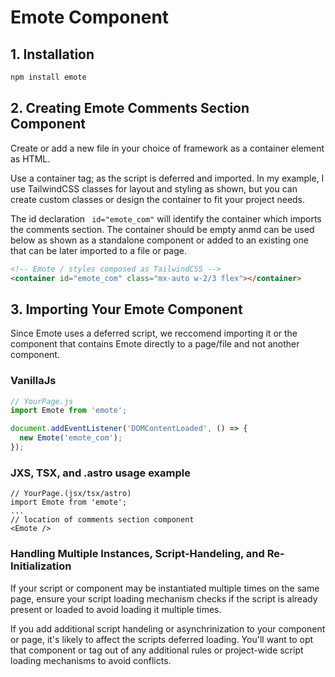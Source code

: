 # Emote Component

## 1. Installation

```bash
npm install emote
```

## 2. Creating Emote Comments Section Component

Create or add a new file in your choice of framework as a container element as HTML. 

Use a container tag; as the script is deferred and imported. In my example, I use TailwindCSS classes for layout and styling as shown, but you can create custom classes or design the container to fit your project needs.

The id declaration ``` id="emote_com"``` will identify the container which imports the comments section. The container should be empty anmd can be used below as shown as a standalone component or added to an existing one that can be later imported to a file or page.

```html
<!-- Emote / styles composed as TailwindCSS -->
<container id="emote_com" class="mx-auto w-2/3 flex"></container>
```

## 3. Importing Your Emote Component

Since Emote uses a deferred script, we reccomend importing it or the component that contains Emote directly to a page/file and not another component.

### VanillaJs

```Javascript
// YourPage.js
import Emote from 'emote';

document.addEventListener('DOMContentLoaded', () => {
  new Emote('emote_com');
});
```
### JXS, TSX, and .astro usage example

```JSX
// YourPage.(jsx/tsx/astro)
import Emote from 'emote';
...
// location of comments section component
<Emote />
```

### Handling Multiple Instances, Script-Handeling, and Re-Initialization

If your script or component may be instantiated multiple times on the same page, ensure your script loading mechanism checks if the script is already present or loaded to avoid loading it multiple times. 

If you add additional script handeling or asynchrinization to your component or page, it's likely to affect the scripts deferred loading. You'll want to opt that component or tag out of any additional rules or project-wide script loading mechanisms to avoid conflicts.
